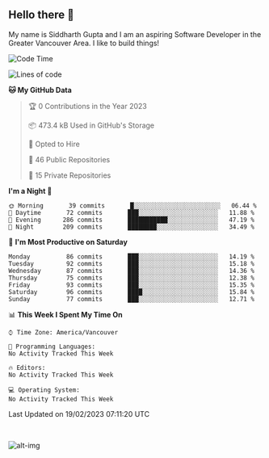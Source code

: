 ## Hello there :wave:

My name is Siddharth Gupta and I am an aspiring Software Developer in the Greater Vancouver Area. I like to build things!

<!-- ![gif](https://github.com/siddg97/siddg97/blob/master/dino.gif) -->

<!--START_SECTION:waka-->
![Code Time](http://img.shields.io/badge/Code%20Time-1%2C875%20hrs%2025%20mins-blue)

![Lines of code](https://img.shields.io/badge/From%20Hello%20World%20I%27ve%20Written-13%20Million%20lines%20of%20code-blue)

**🐱 My GitHub Data** 

> 🏆 0 Contributions in the Year 2023
 > 
> 📦 473.4 kB Used in GitHub's Storage 
 > 
> 💼 Opted to Hire
 > 
> 📜 46 Public Repositories 
 > 
> 🔑 15 Private Repositories  
 > 
**I'm a Night 🦉** 

```text
🌞 Morning       39 commits       █░░░░░░░░░░░░░░░░░░░░░░░░   06.44 % 
🌆 Daytime       72 commits       ███░░░░░░░░░░░░░░░░░░░░░░   11.88 % 
🌃 Evening      286 commits       ███████████░░░░░░░░░░░░░░   47.19 % 
🌙 Night        209 commits       ████████░░░░░░░░░░░░░░░░░   34.49 % 

```
📅 **I'm Most Productive on Saturday** 

```text
Monday          86 commits       ███░░░░░░░░░░░░░░░░░░░░░░   14.19 % 
Tuesday         92 commits       ███░░░░░░░░░░░░░░░░░░░░░░   15.18 % 
Wednesday       87 commits       ███░░░░░░░░░░░░░░░░░░░░░░   14.36 % 
Thursday        75 commits       ███░░░░░░░░░░░░░░░░░░░░░░   12.38 % 
Friday          93 commits       ███░░░░░░░░░░░░░░░░░░░░░░   15.35 % 
Saturday        96 commits       ████░░░░░░░░░░░░░░░░░░░░░   15.84 % 
Sunday          77 commits       ███░░░░░░░░░░░░░░░░░░░░░░   12.71 % 

```


📊 **This Week I Spent My Time On** 

```text
⌚︎ Time Zone: America/Vancouver

💬 Programming Languages: 
No Activity Tracked This Week

🔥 Editors: 
No Activity Tracked This Week

💻 Operating System: 
No Activity Tracked This Week

```


 Last Updated on 19/02/2023 07:11:20 UTC
<!--END_SECTION:waka-->

<br>

![alt-img](https://github-readme-stats.vercel.app/api?username=siddg97&count_private=true&theme=nightowl&show_icons=true)

